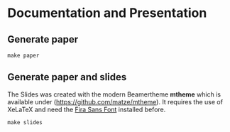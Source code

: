 # Documentation and Presentation
## Generate paper

`make paper`

## Generate paper and slides
The Slides was created with the modern Beamertheme **mtheme** which is available under (https://github.com/matze/mtheme).
It requires the use of XeLaTeX and need the [Fira Sans Font](https://www.mozilla.org/en-US/styleguide/products/firefox-os/typeface/) installed before.

`make slides`
